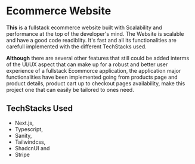 # Ecommerce Website

**This** is a fullstack ecommerce website built with Scalability and performance at the top of the developer's mind. The Website is scalable and have a good code readiblity. It's fast and all its functionalities are carefull implemented with the different TechStacks used.

**Although** there are several other features that still could be added interms of the UI/UX aspect that can make up for a robust and better user experience of a fullstack Ecommorce application, the application major functionalities have been implemented going from products page and product details, product cart up to checkout pages availability, make this project one that can easily be tailored to ones need.

## TechStacks Used

- Next.js,
- Typescript,
- Sanity,
- Tailwindcss,
- ShadcnUI and
- Stripe
